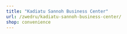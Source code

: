 ```yaml
---
title: "Kadiatu Sannoh Business Center"
url: /zwedru/kadiatu-sannoh-business-center/
shop: convenience
---
```

